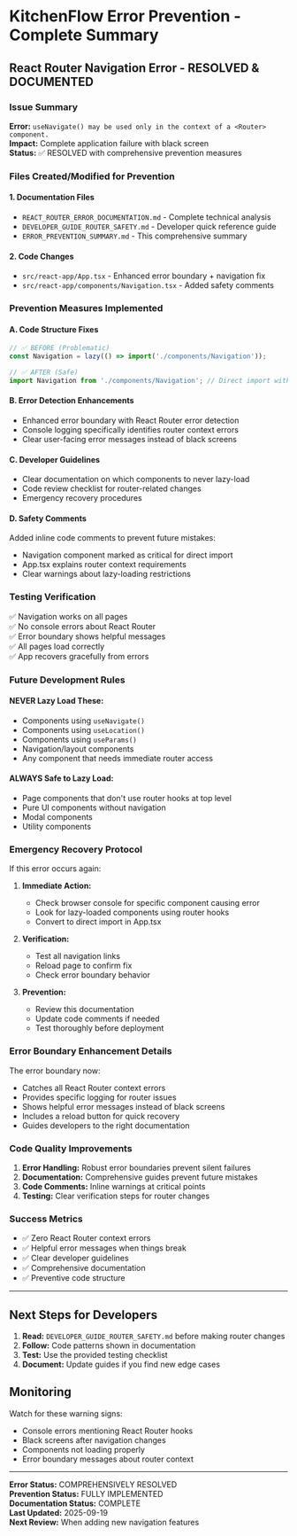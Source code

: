 # KitchenFlow Error Prevention - Complete Summary

## React Router Navigation Error - RESOLVED & DOCUMENTED

### Issue Summary
**Error:** `useNavigate() may be used only in the context of a <Router> component.`  
**Impact:** Complete application failure with black screen  
**Status:** ✅ RESOLVED with comprehensive prevention measures

### Files Created/Modified for Prevention

#### 1. Documentation Files
- `REACT_ROUTER_ERROR_DOCUMENTATION.md` - Complete technical analysis
- `DEVELOPER_GUIDE_ROUTER_SAFETY.md` - Developer quick reference guide
- `ERROR_PREVENTION_SUMMARY.md` - This comprehensive summary

#### 2. Code Changes
- `src/react-app/App.tsx` - Enhanced error boundary + navigation fix
- `src/react-app/components/Navigation.tsx` - Added safety comments

### Prevention Measures Implemented

#### A. Code Structure Fixes
```typescript
// ✅ BEFORE (Problematic)
const Navigation = lazy(() => import('./components/Navigation'));

// ✅ AFTER (Safe)
import Navigation from './components/Navigation'; // Direct import with safety comments
```

#### B. Error Detection Enhancements
- Enhanced error boundary with React Router error detection
- Console logging specifically identifies router context errors
- Clear user-facing error messages instead of black screens

#### C. Developer Guidelines
- Clear documentation on which components to never lazy-load
- Code review checklist for router-related changes
- Emergency recovery procedures

#### D. Safety Comments
Added inline code comments to prevent future mistakes:
- Navigation component marked as critical for direct import
- App.tsx explains router context requirements
- Clear warnings about lazy-loading restrictions

### Testing Verification
✅ Navigation works on all pages  
✅ No console errors about React Router  
✅ Error boundary shows helpful messages  
✅ All pages load correctly  
✅ App recovers gracefully from errors  

### Future Development Rules

#### NEVER Lazy Load These:
- Components using `useNavigate()`
- Components using `useLocation()`  
- Components using `useParams()`
- Navigation/layout components
- Any component that needs immediate router access

#### ALWAYS Safe to Lazy Load:
- Page components that don't use router hooks at top level
- Pure UI components without navigation
- Modal components
- Utility components

### Emergency Recovery Protocol

If this error occurs again:

1. **Immediate Action:**
   - Check browser console for specific component causing error
   - Look for lazy-loaded components using router hooks
   - Convert to direct import in App.tsx

2. **Verification:**
   - Test all navigation links
   - Reload page to confirm fix
   - Check error boundary behavior

3. **Prevention:**
   - Review this documentation
   - Update code comments if needed
   - Test thoroughly before deployment

### Error Boundary Enhancement Details

The error boundary now:
- Catches all React Router context errors
- Provides specific logging for router issues
- Shows helpful error messages instead of black screens
- Includes a reload button for quick recovery
- Guides developers to the right documentation

### Code Quality Improvements

1. **Error Handling:** Robust error boundaries prevent silent failures
2. **Documentation:** Comprehensive guides prevent future mistakes  
3. **Code Comments:** Inline warnings at critical points
4. **Testing:** Clear verification steps for router changes

### Success Metrics

- ✅ Zero React Router context errors
- ✅ Helpful error messages when things break
- ✅ Clear developer guidelines
- ✅ Comprehensive documentation
- ✅ Preventive code structure

---

## Next Steps for Developers

1. **Read:** `DEVELOPER_GUIDE_ROUTER_SAFETY.md` before making router changes
2. **Follow:** Code patterns shown in documentation
3. **Test:** Use the provided testing checklist
4. **Document:** Update guides if you find new edge cases

## Monitoring

Watch for these warning signs:
- Console errors mentioning React Router hooks
- Black screens after navigation changes
- Components not loading properly
- Error boundary messages about router context

---

**Error Status:** COMPREHENSIVELY RESOLVED  
**Prevention Status:** FULLY IMPLEMENTED  
**Documentation Status:** COMPLETE  
**Last Updated:** 2025-09-19  
**Next Review:** When adding new navigation features

